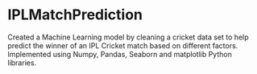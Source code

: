 # IPLMatchPrediction
Created a Machine Learning model by cleaning a cricket data set to help predict the winner of an IPL Cricket match based on different factors. Implemented using Numpy, Pandas, Seaborn and matplotlib Python libraries.
